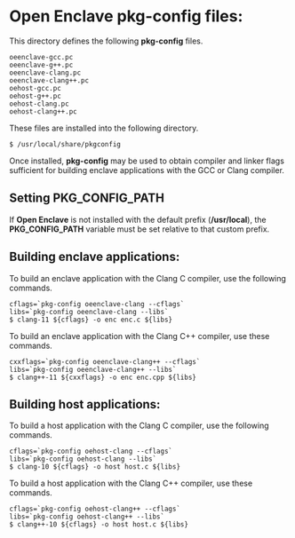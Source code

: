 Open Enclave pkg-config files:
==============================

This directory defines the following **pkg-config** files.

```
oeenclave-gcc.pc
oeenclave-g++.pc
oeenclave-clang.pc
oeenclave-clang++.pc
oehost-gcc.pc
oehost-g++.pc
oehost-clang.pc
oehost-clang++.pc
```

These files are installed into the following directory.

```
$ /usr/local/share/pkgconfig
```

Once installed, **pkg-config** may be used to obtain compiler and linker flags 
sufficient for building enclave applications with the GCC or Clang compiler.

Setting **PKG_CONFIG_PATH**
---------------------------

If **Open Enclave** is not installed with the default prefix (**/usr/local**),
the **PKG_CONFIG_PATH** variable must be set relative to that custom prefix.

Building enclave applications:
------------------------------

To build an enclave application with the Clang C compiler, use the following 
commands.

```
cflags=`pkg-config oeenclave-clang --cflags`
libs=`pkg-config oeenclave-clang --libs`
$ clang-11 ${cflags} -o enc enc.c ${libs}
```

To build an enclave application with the Clang C++ compiler, use these commands.

```
cxxflags=`pkg-config oeenclave-clang++ --cflags`
libs=`pkg-config oeenclave-clang++ --libs`
$ clang++-11 ${cxxflags} -o enc enc.cpp ${libs}
```

Building host applications:
---------------------------

To build a host application with the Clang C compiler, use the following 
commands.

```
cflags=`pkg-config oehost-clang --cflags`
libs=`pkg-config oehost-clang --libs`
$ clang-10 ${cflags} -o host host.c ${libs}
```

To build a host application with the Clang C++ compiler, use these commands.

```
cflags=`pkg-config oehost-clang++ --cflags`
libs=`pkg-config oehost-clang++ --libs`
$ clang++-10 ${cflags} -o host host.c ${libs}
```
